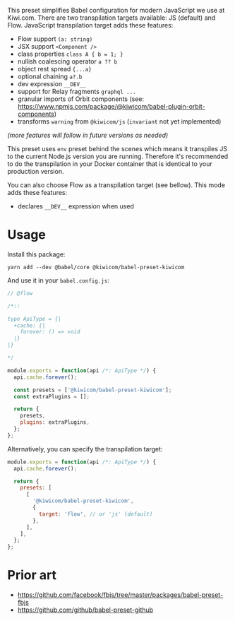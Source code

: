 This preset simplifies Babel configuration for modern JavaScript we use at Kiwi.com. There are two transpilation targets available: JS (default) and Flow. JavaScript transpilation target adds these features:

- Flow support `(a: string)`
- JSX support `<Component />`
- class properties `class A { b = 1; }`
- nullish coalescing operator `a ?? b`
- object rest spread `{...a}`
- optional chaining `a?.b`
- dev expression `__DEV__`
- support for Relay fragments `graphql ...`
- granular imports of Orbit components (see: https://www.npmjs.com/package/@kiwicom/babel-plugin-orbit-components)
- transforms `warning` from `@kiwicom/js` (`invariant` not yet implemented)

_(more features will follow in future versions as needed)_

This preset uses `env` preset behind the scenes which means it transpiles JS to the current Node.js version you are running. Therefore it's recommended to do the transpilation in your Docker container that is identical to your production version.

You can also choose Flow as a transpilation target (see bellow). This mode adds these features:

- declares `__DEV__` expression when used

# Usage

Install this package:

```
yarn add --dev @babel/core @kiwicom/babel-preset-kiwicom
```

And use it in your `babel.config.js`:

```js
// @flow

/*::

type ApiType = {|
  +cache: {|
    forever: () => void
  |}
|}

*/

module.exports = function(api /*: ApiType */) {
  api.cache.forever();

  const presets = ['@kiwicom/babel-preset-kiwicom'];
  const extraPlugins = [];

  return {
    presets,
    plugins: extraPlugins,
  };
};
```

Alternatively, you can specify the transpilation target:

```js
module.exports = function(api /*: ApiType */) {
  api.cache.forever();

  return {
    presets: [
      [
        '@kiwicom/babel-preset-kiwicom',
        {
          target: 'flow', // or 'js' (default)
        },
      ],
    ],
  };
};
```

# Prior art

- https://github.com/facebook/fbjs/tree/master/packages/babel-preset-fbjs
- https://github.com/github/babel-preset-github
